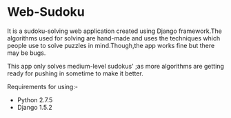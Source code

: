 Web-Sudoku
==========

It is a sudoku-solving web application created using Django framework.The algorithms used for solving are hand-made and uses the techniques which people use to solve puzzles in mind.Though,the app works fine but there may be bugs.

This app only solves medium-level sudokus' ;as more algorithms are getting ready for pushing in sometime to make it better.

Requirements for using:-

  - Python 2.7.5
  - Django 1.5.2

